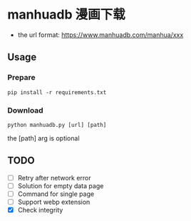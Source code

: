 # manhuadb 漫画下载

- the url format: https://www.manhuadb.com/manhua/xxx

## Usage

### Prepare

```shell
pip install -r requirements.txt
```

### Download

```shell
python manhuadb.py [url] [path] 
```

the [path] arg is optional

## TODO

- [ ] Retry after network error
- [ ] Solution for empty data page
- [ ] Command for single page
- [ ] Support webp extension
- [x] Check integrity